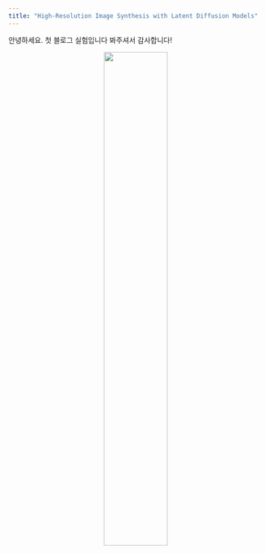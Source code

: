 ```yaml
---
title: "High-Resolution Image Synthesis with Latent Diffusion Models"
---
```


안녕하세요. 첫 블로그 실험입니다 봐주셔서 감사합니다!

<center><img src='{{"/assets/image/LDM/image1.png" | relative_url}}' width="50%"></center>
